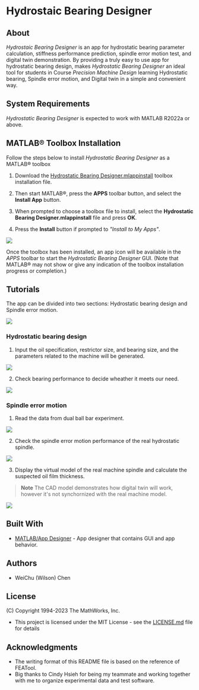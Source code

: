 # Hydrostaic Bearing Designer 


## About


_Hydrostaic Bearing Designer_ is an app for hydrostatic bearing parameter calculation, stiffness performance prediction, spindle error motion test, and digital twin demonstration. By providing a truly easy to use app for hydrostatic bearing design, makes _Hydrostatic Bearing Designer_ an ideal tool for students in  Course _Precision Machine Design_ learning Hydrostatic bearing, Spindle error motion, and Digital twin in a simple and convenient way.



## System Requirements


_Hydrostatic Bearing Designer_ is expected to work with MATLAB R2022a or above. 


## MATLAB® Toolbox Installation

Follow the steps below to install _Hydrostatic Bearing Designer_ as a MATLAB® toolbox

1) Download the
   [Hydrostatic Bearing Designer.mlappinstall](https://github.com/precise-simulation/featool-multiphysics/releases/latest/download/FEATool_Multiphysics.mlappinstall)
   toolbox installation file.

2) Then start MATLAB®, press the **APPS** toolbar button,
   and select the **Install App** button.

3) When prompted to choose a toolbox file to install, select the
   **Hydrostatic Bearing Designer.mlappinstall** file and press **OK**.

4) Press the **Install** button if prompted to _"Install to My Apps"_.

![](https://hackmd.io/_uploads/BJCKSpBt2.png)


Once the toolbox has been installed, an app icon will be available in
the _APPS_ toolbar to start the _Hydrostatic Bearing Designer_ GUI. (Note that MATLAB® may
not show or give any indication of the toolbox installation progress
or completion.)


## Tutorials

The app can be divided into two sections: Hydrostatic bearing design and Spindle error motion.

![](https://hackmd.io/_uploads/SJXTdaHYh.png)


### Hydrostatic bearing design

1. Input the oil specification, restrictor size, and bearing size, and the parameters related to the machine will be generated.

![](https://hackmd.io/_uploads/HJe4YpBYh.png)

2. Check bearing performance to decide wheather it meets our need.

![](https://hackmd.io/_uploads/S1dEh6SFh.png)


### Spindle error motion

1. Read the data from dual ball bar experiment.

![](https://hackmd.io/_uploads/ryd5naHK3.png)

2. Check the spindle error motion performance of the real hydrostatic spindle.

![](https://hackmd.io/_uploads/ByIxTpSYn.png)

3. Display the virtual model of the real machine spindle and calculate the suspected oil film thickness.

>**Note**
>The CAD model demonstrates how digital twin will work, however it's not synchornized with the real machine model.

![](https://hackmd.io/_uploads/Hk4U6aSY2.png)



## Built With

* [MATLAB/App Designer](https://www.mathworks.com/products/matlab/app-designer.html) - App designer that contains GUI and app behavior.

## Authors

* WeiChu (Wilson) Chen

## License

(C) Copyright 1994-2023 The MathWorks, Inc.

* This project is licensed under the MIT License - see the [LICENSE.md](LICENSE.md) file for details

## Acknowledgments

* The writing format of this README file is based on the reference of FEATool.
* Big thanks to Cindy Hsieh for being my teammate and working together with me to organize experimental data and test software.